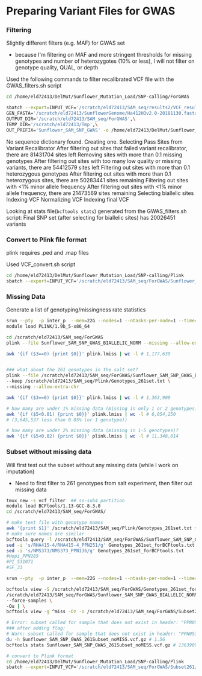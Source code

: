 # Preparing Variant Files for GWAS

### Filtering
Slightly different filters (e.g. MAF) for GWAS set
- because I'm filtering on MAF and more stringent thresholds for missing genotypes and number of heterozygotes (10% or less), I will not filter on genotype quality, QUAL, or depth

Used the following commands to filter recalibrated VCF file with the GWAS_filters.sh script
```bash
cd /home/eld72413/DelMut/Sunflower_Mutation_Load/SNP-calling/ForGWAS

sbatch --export=INPUT_VCF='/scratch/eld72413/SAM_seq/results2/VCF_results_new/Create_HC_Subset/New2/Variant_Recalibrator/Sunflower_SAM_SNP_Calling_snps.recalibrated.vcf.gz',\
GEN_FASTA='/scratch/eld72413/SunflowerGenome/Ha412HOv2.0-20181130.fasta',\
OUTPUT_DIR='/scratch/eld72413/SAM_seq/ForGWAS',\
TEMP_DIR='/scratch/eld72413/Tmp',\
OUT_PREFIX='Sunflower_SAM_SNP_GWAS' -o /home/eld72413/DelMut/Sunflower_Mutation_Load/SNP-calling/ForGWAS/GWASfilter.%j.out -e /home/eld72413/DelMut/Sunflower_Mutation_Load/SNP-calling/ForGWAS/GWASfilter.%j.err GWAS_filters.sh # Submitted batch job 5526811
```

No sequence dictionary found. Creating one.
Selecting Pass Sites from Variant Recalibrator
After filtering out sites that failed variant recalibrator, there are 81431704 sites left
Removing sites with more than 0.1 missing genotypes
After filtering out sites with too many low quality or missing variants, there are 54412579 sites left
Filtering out sites with more than 0.1 heterozygous genotypes
After filtering out sites with more than 0.1 heterozygous sites, there are 50283441 sites remaining
Filtering out sites with <1% minor allele frequency
After filtering out sites with <1% minor allele frequency, there are 21473569 sites remaining
Selecting biallelic sites
Indexing VCF
Normalizing VCF
Indexing final VCF

Looking at stats file(`bcftools stats`) generated from the GWAS_filters.sh script:
Final SNP set (after selecting for biallelic sites) has 20026451 variants

### Convert to Plink file format
plink requires .ped and .map files

Used VCF_convert.sh script
```bash
cd /home/eld72413/DelMut/Sunflower_Mutation_Load/SNP-calling/Plink
sbatch --export=INPUT_VCF='/scratch/eld72413/SAM_seq/ForGWAS/Sunflower_SAM_SNP_GWAS_BIALLELIC_NORM.vcf.gz',OUT_PREFIX='/scratch/eld72413/SAM_seq/ForGWAS/Sunflower_SAM_SNP_GWAS_BIALLELIC_NORM' VCF_convert.sh # Submitted batch job 5555917
```

### Missing Data
Generate a list of genotyping/missingness rate statistics
```bash
srun --pty  -p inter_p  --mem=22G --nodes=1 --ntasks-per-node=1 --time=12:00:00 --job-name=qlogin /bin/bash -l
module load PLINK/1.9b_5-x86_64

cd /scratch/eld72413/SAM_seq/ForGWAS
plink --file Sunflower_SAM_SNP_GWAS_BIALLELIC_NORM --missing --allow-extra-chr

awk '{if ($3==0) {print $0}}' plink.lmiss | wc -l # 1,177,639


### what about the 261 genotypes in the salt set?
plink --file /scratch/eld72413/SAM_seq/ForGWAS/Sunflower_SAM_SNP_GWAS_BIALLELIC_NORM \
--keep /scratch/eld72413/SAM_seq/Plink/Genotypes_261set.txt \
--missing --allow-extra-chr

awk '{if ($3==0) {print $0}}' plink.lmiss | wc -l # 1,363,909

# how many are under 1% missing data (missing in only 1 or 2 genotypes)?
awk '{if ($5<0.01) {print $0}}' plink.lmiss | wc -l # 6,054,250
# (3,645,537 less than 0.05% (or 1 genotype))

# how many are under 2% missing data (missing in 1-5 genotypes)?
awk '{if ($5<0.02) {print $0}}' plink.lmiss | wc -l # 11,348,014
```

### Subset without missing data
Will first test out the subset without any missing data (while I work on imputation)
- Need to first filter to 261 genotypes from salt experiment, then filter out missing data
```bash
tmux new -s vcf_filter  ## ss-sub4 partition
module load BCFtools/1.13-GCC-8.3.0
cd /scratch/eld72413/SAM_seq/ForGWAS/

# make text file with genotype names
awk '{print $1}' /scratch/eld72413/SAM_seq/Plink/Genotypes_261set.txt > Genotypes_261set_forBCFtools.txt
# make sure names are similar
bcftools query -l /scratch/eld72413/SAM_seq/ForGWAS/Sunflower_SAM_SNP_GWAS_BIALLELIC_NORM.vcf.gz
sed -i 's/RHA415-4/RHA415-4_PPN251/g' Genotypes_261set_forBCFtools.txt
sed -i 's/NMS373/NMS373_PPN136/g' Genotypes_261set_forBCFtools.txt
#Hopi_PPN285
#PI_531071
#SF_33

srun --pty  -p inter_p  --mem=22G --nodes=1 --ntasks-per-node=1 --time=12:00:00 --job-name=qlogin /bin/bash -l

bcftools view -S /scratch/eld72413/SAM_seq/ForGWAS/Genotypes_261set_forBCFtools.txt \
/scratch/eld72413/SAM_seq/ForGWAS/Sunflower_SAM_SNP_GWAS_BIALLELIC_NORM.vcf.gz \
--force-samples \
-Ou | \
bcftools view -g ^miss -Oz -o /scratch/eld72413/SAM_seq/ForGWAS/Subset261/Sunflower_SAM_SNP_GWAS_261Subset_noMISS.vcf.gz

# Error: subset called for sample that does not exist in header: "PPN053".  Use "--force-samples" to ignore this error.
### after adding flag:
# Warn: subset called for sample that does not exist in header: "PPN053"... skipping
du -h Sunflower_SAM_SNP_GWAS_261Subset_noMISS.vcf.gz # 1.5G
bcftools stats Sunflower_SAM_SNP_GWAS_261Subset_noMISS.vcf.gz # 1363909 SNPs

# convert to Plink format
cd /home/eld72413/DelMut/Sunflower_Mutation_Load/SNP-calling/Plink
sbatch --export=INPUT_VCF='/scratch/eld72413/SAM_seq/ForGWAS/Subset261/Sunflower_SAM_SNP_GWAS_261Subset_noMISS.vcf.gz',OUT_PREFIX='/scratch/eld72413/SAM_seq/ForGWAS/Subset261/Sunflower_SAM_SNP_GWAS_261Subset_noMISS' VCF_convert.sh # Submitted batch job 5581114

```